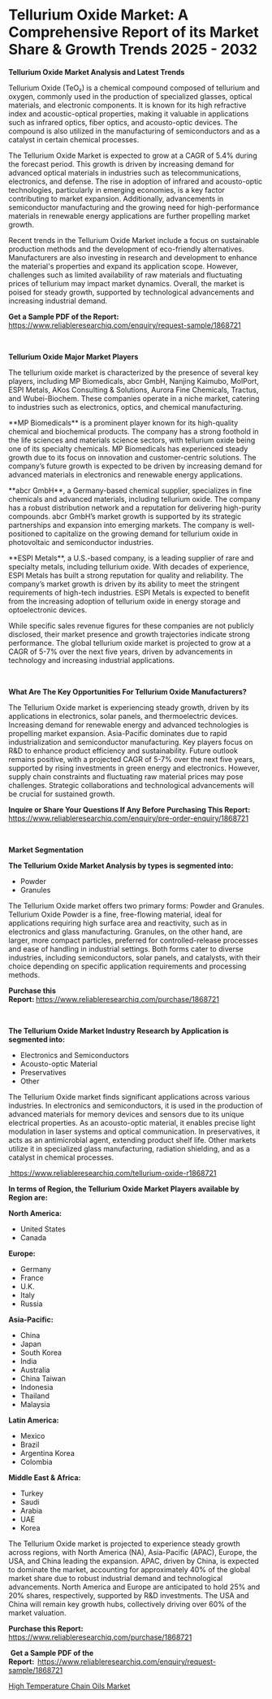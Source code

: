 <p><h1>Tellurium Oxide Market: A Comprehensive Report of its Market Share & Growth Trends 2025 - 2032</h1></p><p><strong>Tellurium Oxide Market Analysis and Latest Trends</strong></p>
<p><p>Tellurium Oxide (TeO₂) is a chemical compound composed of tellurium and oxygen, commonly used in the production of specialized glasses, optical materials, and electronic components. It is known for its high refractive index and acoustic-optical properties, making it valuable in applications such as infrared optics, fiber optics, and acousto-optic devices. The compound is also utilized in the manufacturing of semiconductors and as a catalyst in certain chemical processes.</p><p>The Tellurium Oxide Market is expected to grow at a CAGR of 5.4% during the forecast period. This growth is driven by increasing demand for advanced optical materials in industries such as telecommunications, electronics, and defense. The rise in adoption of infrared and acousto-optic technologies, particularly in emerging economies, is a key factor contributing to market expansion. Additionally, advancements in semiconductor manufacturing and the growing need for high-performance materials in renewable energy applications are further propelling market growth.</p><p>Recent trends in the Tellurium Oxide Market include a focus on sustainable production methods and the development of eco-friendly alternatives. Manufacturers are also investing in research and development to enhance the material's properties and expand its application scope. However, challenges such as limited availability of raw materials and fluctuating prices of tellurium may impact market dynamics. Overall, the market is poised for steady growth, supported by technological advancements and increasing industrial demand.</p></p>
<p><strong>Get a Sample PDF of the Report:&nbsp;</strong> <a href="https://www.reliableresearchiq.com/enquiry/request-sample/1868721?utm_campaign=103&utm_medium=2&utm_source=Github&utm_content=ia&utm_term=25012025&utm_id=tellurium-oxide">https://www.reliableresearchiq.com/enquiry/request-sample/1868721</a></p>
<p>&nbsp;</p>
<p><strong>Tellurium Oxide Major Market Players</strong></p>
<p><p>The tellurium oxide market is characterized by the presence of several key players, including MP Biomedicals, abcr GmbH, Nanjing Kaimubo, MolPort, ESPI Metals, AKos Consulting & Solutions, Aurora Fine Chemicals, Tractus, and Wubei-Biochem. These companies operate in a niche market, catering to industries such as electronics, optics, and chemical manufacturing.</p><p>**MP Biomedicals** is a prominent player known for its high-quality chemical and biochemical products. The company has a strong foothold in the life sciences and materials science sectors, with tellurium oxide being one of its specialty chemicals. MP Biomedicals has experienced steady growth due to its focus on innovation and customer-centric solutions. The company’s future growth is expected to be driven by increasing demand for advanced materials in electronics and renewable energy applications.</p><p>**abcr GmbH**, a Germany-based chemical supplier, specializes in fine chemicals and advanced materials, including tellurium oxide. The company has a robust distribution network and a reputation for delivering high-purity compounds. abcr GmbH’s market growth is supported by its strategic partnerships and expansion into emerging markets. The company is well-positioned to capitalize on the growing demand for tellurium oxide in photovoltaic and semiconductor industries.</p><p>**ESPI Metals**, a U.S.-based company, is a leading supplier of rare and specialty metals, including tellurium oxide. With decades of experience, ESPI Metals has built a strong reputation for quality and reliability. The company’s market growth is driven by its ability to meet the stringent requirements of high-tech industries. ESPI Metals is expected to benefit from the increasing adoption of tellurium oxide in energy storage and optoelectronic devices.</p><p>While specific sales revenue figures for these companies are not publicly disclosed, their market presence and growth trajectories indicate strong performance. The global tellurium oxide market is projected to grow at a CAGR of 5-7% over the next five years, driven by advancements in technology and increasing industrial applications.</p></p>
<p>&nbsp;</p>
<p><strong>What Are The Key Opportunities For Tellurium Oxide Manufacturers?</strong></p>
<p><p>The Tellurium Oxide market is experiencing steady growth, driven by its applications in electronics, solar panels, and thermoelectric devices. Increasing demand for renewable energy and advanced technologies is propelling market expansion. Asia-Pacific dominates due to rapid industrialization and semiconductor manufacturing. Key players focus on R&D to enhance product efficiency and sustainability. Future outlook remains positive, with a projected CAGR of 5-7% over the next five years, supported by rising investments in green energy and electronics. However, supply chain constraints and fluctuating raw material prices may pose challenges. Strategic collaborations and technological advancements will be crucial for sustained growth.</p></p>
<p><strong>Inquire or Share Your Questions If Any Before Purchasing This Report:</strong> <a href="https://www.reliableresearchiq.com/enquiry/pre-order-enquiry/1868721?utm_campaign=103&utm_medium=2&utm_source=Github&utm_content=ia&utm_term=25012025&utm_id=tellurium-oxide">https://www.reliableresearchiq.com/enquiry/pre-order-enquiry/1868721</a></p>
<p>&nbsp;</p>
<p><strong>Market Segmentation</strong></p>
<p><strong>The Tellurium Oxide Market Analysis by types is segmented into:</strong></p>
<p><ul><li>Powder</li><li>Granules</li></ul></p>
<p><p>The Tellurium Oxide market offers two primary forms: Powder and Granules. Tellurium Oxide Powder is a fine, free-flowing material, ideal for applications requiring high surface area and reactivity, such as in electronics and glass manufacturing. Granules, on the other hand, are larger, more compact particles, preferred for controlled-release processes and ease of handling in industrial settings. Both forms cater to diverse industries, including semiconductors, solar panels, and catalysts, with their choice depending on specific application requirements and processing methods.</p></p>
<p><strong>Purchase this Report:&nbsp;</strong><a href="https://www.reliableresearchiq.com/purchase/1868721?utm_campaign=103&utm_medium=2&utm_source=Github&utm_content=ia&utm_term=25012025&utm_id=tellurium-oxide">https://www.reliableresearchiq.com/purchase/1868721</a></p>
<p>&nbsp;</p>
<p><strong>The Tellurium Oxide Market Industry Research by Application is segmented into:</strong></p>
<p><ul><li>Electronics and Semiconductors</li><li>Acousto-optic Material</li><li>Preservatives</li><li>Other</li></ul></p>
<p><p>The Tellurium Oxide market finds significant applications across various industries. In electronics and semiconductors, it is used in the production of advanced materials for memory devices and sensors due to its unique electrical properties. As an acousto-optic material, it enables precise light modulation in laser systems and optical communication. In preservatives, it acts as an antimicrobial agent, extending product shelf life. Other markets utilize it in specialized glass manufacturing, radiation shielding, and as a catalyst in chemical processes.</p></p>
<p><a href="https://www.reliableresearchiq.com/tellurium-oxide-r1868721?utm_campaign=103&utm_medium=2&utm_source=Github&utm_content=ia&utm_term=25012025&utm_id=tellurium-oxide">&nbsp;https://www.reliableresearchiq.com/tellurium-oxide-r1868721</a></p>
<p><strong>In terms of Region, the Tellurium Oxide Market Players available by Region are:</strong></p>
<p>
    <p> <strong> North America: </strong>
        <ul>
            <li>United States</li>
            <li>Canada</li>
        </ul>
        </p> 
    <p> <strong> Europe: </strong>
        <ul>
            <li>Germany</li>
            <li>France</li>
            <li>U.K.</li>
            <li>Italy</li>
            <li>Russia</li>
        </ul>
        </p> 
    <p> <strong> Asia-Pacific: </strong>
        <ul>
            <li>China</li>
            <li>Japan</li>
            <li>South Korea</li>
            <li>India</li>
            <li>Australia</li>
            <li>China Taiwan</li>
            <li>Indonesia</li>
            <li>Thailand</li>
            <li>Malaysia</li>
        </ul>
        </p> 
    <p> <strong> Latin America: </strong>
        <ul>
            <li>Mexico</li>
            <li>Brazil</li>
            <li>Argentina Korea</li>
            <li>Colombia</li>
        </ul>
        </p> 
    <p> <strong> Middle East & Africa: </strong>
        <ul>
            <li>Turkey</li>
            <li>Saudi</li>
            <li>Arabia</li>
            <li>UAE</li>
            <li>Korea</li>
        </ul>
    </p>
    </p>
<p><p>The Tellurium Oxide market is projected to experience steady growth across regions, with North America (NA), Asia-Pacific (APAC), Europe, the USA, and China leading the expansion. APAC, driven by China, is expected to dominate the market, accounting for approximately 40% of the global market share due to robust industrial demand and technological advancements. North America and Europe are anticipated to hold 25% and 20% shares, respectively, supported by R&D investments. The USA and China will remain key growth hubs, collectively driving over 60% of the market valuation.</p></p>
<p><strong>Purchase this Report: </strong><a href="https://www.reliableresearchiq.com/purchase/1868721?utm_campaign=103&utm_medium=2&utm_source=Github&utm_content=ia&utm_term=25012025&utm_id=tellurium-oxide">https://www.reliableresearchiq.com/purchase/1868721</a></p>
<p>&nbsp;<strong>Get a Sample PDF of the Report:&nbsp;&nbsp;</strong><a href="https://www.reliableresearchiq.com/enquiry/request-sample/1868721?utm_campaign=103&utm_medium=2&utm_source=Github&utm_content=ia&utm_term=25012025&utm_id=tellurium-oxide">https://www.reliableresearchiq.com/enquiry/request-sample/1868721</a></p>
<p><strong></strong></p>
<p><p><a href="https://github.com/vilehoaguy/Market-Research-Report-List-1/blob/main/high-temperature-chain-oils-market.md?utm_campaign=103&utm_medium=2&utm_source=Github&utm_content=ia&utm_term=25012025&utm_id=tellurium-oxide">High Temperature Chain Oils Market</a></p></p>